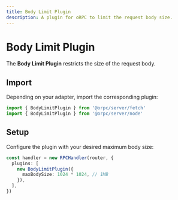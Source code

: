 ```yaml
---
title: Body Limit Plugin
description: A plugin for oRPC to limit the request body size.
---
```


# Body Limit Plugin

The **Body Limit Plugin** restricts the size of the request body.

## Import

Depending on your adapter, import the corresponding plugin:

```ts
import { BodyLimitPlugin } from '@orpc/server/fetch'
import { BodyLimitPlugin } from '@orpc/server/node'
```

## Setup

Configure the plugin with your desired maximum body size:

```ts
const handler = new RPCHandler(router, {
  plugins: [
    new BodyLimitPlugin({
      maxBodySize: 1024 * 1024, // 1MB
    }),
  ],
})
```
